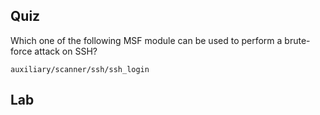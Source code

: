 
## Quiz

Which one of the following MSF module can be used to perform a brute-force attack on SSH?

	auxiliary/scanner/ssh/ssh_login
## Lab

